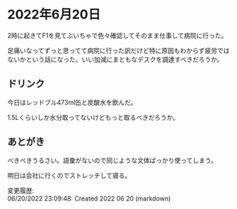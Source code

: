 # 2022年6月20日

2時に起きてF1を見てぶいちゃで色々確認してそのまま仕事して病院に行った。

足痛いなってずっと思ってて病院に行った訳だけど特に原因もわからず疲労ではないかという話になった。いい加減にまともなデスクを調達すべきだろうか。

## ドリンク

今日はレッドブル473ml缶と炭酸水を飲んだ。

1.5Lくらいしか水分取ってないけどもっと取るべきだろうか。

## あとがき

べきべきうるさい。語彙がないので同じような文体ばっかり使ってしまう。

明日は会社に行くのでストレッチして寝る。

変更履歴:  
06/20/2022 23:09:48: Created 2022 06 20 (markdown)  
